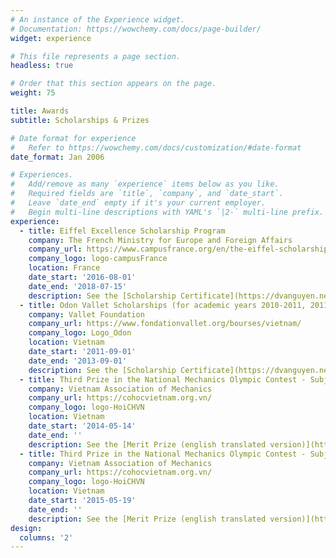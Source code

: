 ```yaml
---
# An instance of the Experience widget.
# Documentation: https://wowchemy.com/docs/page-builder/
widget: experience

# This file represents a page section.
headless: true

# Order that this section appears on the page.
weight: 75

title: Awards
subtitle: Scholarships & Prizes

# Date format for experience
#   Refer to https://wowchemy.com/docs/customization/#date-format
date_format: Jan 2006

# Experiences.
#   Add/remove as many `experience` items below as you like.
#   Required fields are `title`, `company`, and `date_start`.
#   Leave `date_end` empty if it's your current employer.
#   Begin multi-line descriptions with YAML's `|2-` multi-line prefix.
experience:
  - title: Eiffel Excellence Scholarship Program
    company: The French Ministry for Europe and Foreign Affairs
    company_url: https://www.campusfrance.org/en/the-eiffel-scholarship-program
    company_logo: logo-campusFrance
    location: France
    date_start: '2016-08-01'
    date_end: '2018-07-15'
    description: See the [Scholarship Certificate](https://dvanguyen.netlify.app/uploads/Bourse_EIFFEL.pdf)
  - title: Odon Vallet Scholarships (for academic years 2010-2011, 2011-2012, and 2012-2013)
    company: Vallet Foundation
    company_url: https://www.fondationvallet.org/bourses/vietnam/
    company_logo: Logo_Odon
    location: Vietnam
    date_start: '2011-09-01'
    date_end: '2013-09-01'
    description: See the [Scholarship Certificate](https://dvanguyen.netlify.app/uploads/OdonVallet.pdf)
  - title: Third Prize in the National Mechanics Olympic Contest - Subject Theoretical Mechanics
    company: Vietnam Association of Mechanics
    company_url: https://cohocvietnam.org.vn/
    company_logo: logo-HoiCHVN
    location: Vietnam
    date_start: '2014-05-14'
    date_end: ''
    description: See the [Merit Prize (english translated version)](https://dvanguyen.netlify.app/uploads/National_Mechanics_Olympic_Contest_Year_2014.pdf)
  - title: Third Prize in the National Mechanics Olympic Contest - Subject Mechanical Engineering
    company: Vietnam Association of Mechanics
    company_url: https://cohocvietnam.org.vn/
    company_logo: logo-HoiCHVN
    location: Vietnam
    date_start: '2015-05-19'
    date_end: ''
    description: See the [Merit Prize (english translated version)](https://dvanguyen.netlify.app/uploads/National_Mechanics_Olympic_Contest_Year_2015.pdf)
design:
  columns: '2'
---
```

